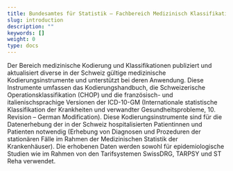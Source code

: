 ```yaml
---
title: Bundesamtes für Statistik – Fachbereich Medizinisch Klassifikationen
slug: introduction
description: ""
keywords: []
weight: 0
type: docs
---
```


Der Bereich medizinische Kodierung und Klassifikationen publiziert und aktualisiert diverse in der Schweiz gültige medizinische Kodierungsinstrumente und unterstützt bei deren Anwendung. Diese Instrumente umfassen das Kodierungshandbuch, die Schweizerische Operationsklassifikation (CHOP) und die französisch- und italienischsprachige Versionen der ICD-10-GM (Internationale statistische Klassifikation der Krankheiten und verwandter Gesundheitsprobleme, 10. Revision – German Modification).
Diese Kodierungsinstrumente sind für die Datenerhebung der in der Schweiz hospitalisierten Patientinnen und Patienten notwendig (Erhebung von Diagnosen und Prozeduren der stationären Fälle im Rahmen der Medizinischen Statistik der Krankenhäuser). Die erhobenen Daten werden sowohl für epidemiologische Studien wie im Rahmen von den Tarifsystemen SwissDRG, TARPSY und ST Reha verwendet.

